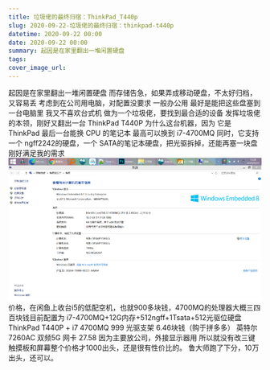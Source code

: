 ```yaml
---
title: 垃圾佬的最终归宿：ThinkPad_T440p
slug: 2020-09-22-垃圾佬的最终归宿：thinkpad-t440p
datetime: 2020-09-22 00:00
date: 2020-09-22 00:00
summary: 起因是在家里翻出一堆闲置硬盘
tags: 
cover_image_url: 
---
```

起因是在家里翻出一堆闲置硬盘
而存储告急，如果弄成移动硬盘，不太好归档，又容易丢
考虑到在公司用电脑，对配置没要求
一般办公用
最好是能把这些盘塞到一台电脑里
我又不喜欢台式机
做为一个垃圾佬，要找到最合适的设备
发挥垃圾佬的本领，刚好又翻出一台 ThinkPad T440P
为什么这台机器，因为
它是 ThinkPad 最后一台能换 CPU 的笔记本
最高可以换到 i7-4700MQ 
同时，它支持一个 ngff2242的硬盘，一个 SATA的笔记本硬盘，把光驱拆掉，还能再塞一块盘
刚好满足我的需求
![47282-mpra4nfjwf.png](../assets/2020/09/2190302561.png)
价格，在闲鱼上收台i5的低配空机，也就900多块钱，4700MQ的处理器大概三四百块钱目前配置为
i7-4700MQ+12G内存+512ngff+1Tsata+512光驱位硬盘ThinkPad T440P + i7 4700MQ 999
光驱支架 6.46块钱（购于拼多多）
英特尔7260AC 双频5G 网卡  27.58
因为主要放公司，外接显示器用
所以就没有改三键触摸板和屏幕整个价格才1000出头，还是很有性价比的。
鲁大师跑了下分，10万出头，还可以。